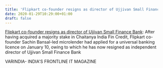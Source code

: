 ```yaml
---
title: 'Flipkart co-founder resigns as director of Ujjivan Small Finance Bank'
date: 2020-01-29T10:29:00+01:00
draft: false
---
```


[Flipkart co-founder resigns as director of Ujjivan Small Finance Bank](https://varindia.com/news/flipkart-cofounder-resigns-as-director-of-ujjivan-small-finance-bank#.XjFQibY4JnI.blogger): After having acquired a majority stake in Chaitanya India Fin Credit, Flipkart co-founder Sachin Bansal-led microlender had applied for a universal banking licence on January 10, owing to which he has now resigned as independent director of Ujjivan Small Finance Bank  
  
VARINDIA- INDIA'S FRONTLINE IT MAGAZINE